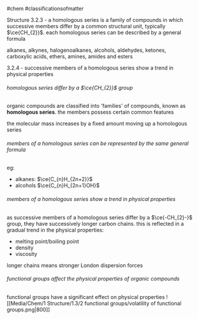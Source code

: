 #chem #classificationsofmatter

Structure 3.2.3 - a homologous series is a family of compounds in which successive members differ by a common structural unit, typically $\ce{CH_{2}}$. each homologous series can be described by a general formula

alkanes, alkynes, halogenoalkanes, alcohols, aldehydes, ketones, carboxylic acids, ethers, amines, amides and esters

3.2.4 - successive members of a homologous series show a trend in physical properties

###### homologous series differ by a $\ce{CH_{2}}$ group

organic compounds are classified into 'families' of compounds, known as **homologous series**. the members possess certain common features

the molecular mass increases by a fixed amount moving up a homologous series

###### members of a homologous series can be represented by the same general formula
eg:
- alkanes: $\ce{C_{n}H_{2n+2}}$
- alcohols $\ce{C_{n}H_{2n+1}OH}$

###### members of a homologous series show a trend in physical properties
as successive members of a homologous series differ by a $\ce{-CH_{2}-}$ group, they have successively longer carbon chains. this is reflected in a gradual trend in the physical properties:
- melting point/boiling point
- density
- viscosity

longer chains means stronger London dispersion forces

###### functional groups affect the physical properties of organic compounds
functional groups have a significant effect on physical properties
![[Media/Chem/1 Structure/1.3/2 functional groups/volatility of functional groups.png|800]]